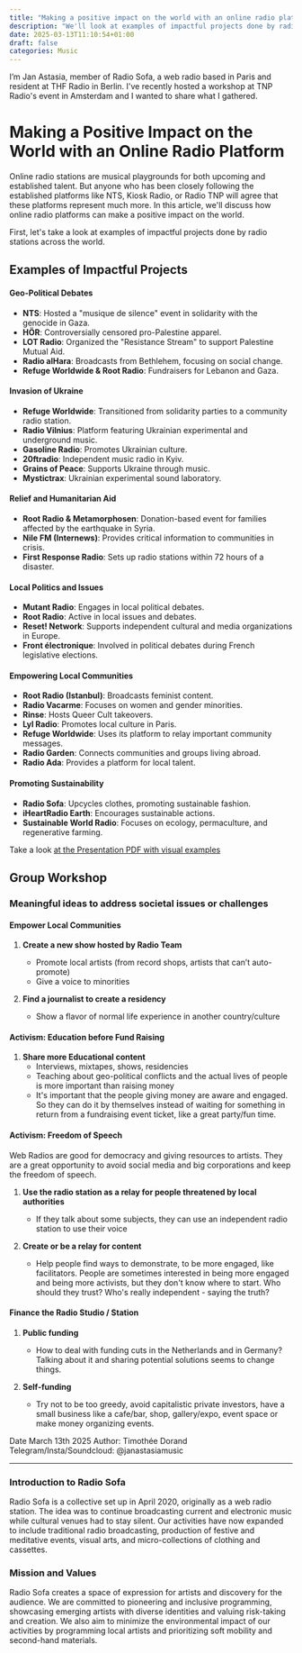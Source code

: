 ```yaml
---
title: "Making a positive impact on the world with an online radio platform."
description: "We'll look at examples of impactful projects done by radio stations across the world."
date: 2025-03-13T11:10:54+01:00
draft: false
categories: Music
---
```


I’m Jan Astasia, member of Radio Sofa, a web radio based in Paris and resident at THF Radio in Berlin. I've recently hosted a workshop at TNP Radio's event in Amsterdam and I wanted to share what I gathered.


# Making a Positive Impact on the World with an Online Radio Platform
Online radio stations are musical playgrounds for both upcoming and established talent. But anyone who has been closely following the established platforms like NTS, Kiosk Radio, or Radio TNP will agree that these platforms represent much more. In this article, we'll discuss how online radio platforms can make a positive impact on the world. 

First, let's take a look at examples of impactful projects done by radio stations across the world.

## Examples of Impactful Projects
#### Geo-Political Debates
- **NTS**: Hosted a "musique de silence" event in solidarity with the genocide in Gaza.
- **HÖR**: Controversially censored pro-Palestine apparel.
- **LOT Radio**: Organized the "Resistance Stream" to support Palestine Mutual Aid.
- **Radio alHara**: Broadcasts from Bethlehem, focusing on social change.
- **Refuge Worldwide & Root Radio**: Fundraisers for Lebanon and Gaza.

#### Invasion of Ukraine
- **Refuge Worldwide**: Transitioned from solidarity parties to a community radio station.
- **Radio Vilnius**: Platform featuring Ukrainian experimental and underground music.
- **Gasoline Radio**: Promotes Ukrainian culture.
- **20ftradio**: Independent music radio in Kyiv.
- **Grains of Peace**: Supports Ukraine through music.
- **Mystictrax**: Ukrainian experimental sound laboratory.

#### Relief and Humanitarian Aid
- **Root Radio & Metamorphosen**: Donation-based event for families affected by the earthquake in Syria.
- **Nile FM (Internews)**: Provides critical information to communities in crisis.
- **First Response Radio**: Sets up radio stations within 72 hours of a disaster.

#### Local Politics and Issues
- **Mutant Radio**: Engages in local political debates.
- **Root Radio**: Active in local issues and debates.
- **Reset! Network**: Supports independent cultural and media organizations in Europe.
- **Front électronique**: Involved in political debates during French legislative elections.

#### Empowering Local Communities
- **Root Radio (Istanbul)**: Broadcasts feminist content.
- **Radio Vacarme**: Focuses on women and gender minorities.
- **Rinse**: Hosts Queer Cult takeovers.
- **Lyl Radio**: Promotes local culture in Paris.
- **Refuge Worldwide**: Uses its platform to relay important community messages.
- **Radio Garden**: Connects communities and groups living abroad.
- **Radio Ada**: Provides a platform for local talent.

#### Promoting Sustainability
- **Radio Sofa**: Upcycles clothes, promoting sustainable fashion.
- **iHeartRadio Earth**: Encourages sustainable actions.
- **Sustainable World Radio**: Focuses on ecology, permaculture, and regenerative farming.

Take a look <a href="https://drive.google.com/file/d/1YcYH0OvgkKQ9O91QU6Mh-ktg6pJ4T9Wf/view?usp=sharing" target="_blank" >at the Presentation PDF with visual examples</a>


## Group Workshop
### Meaningful ideas to address societal issues or challenges

#### Empower Local Communities
1. **Create a new show hosted by Radio Team**
   - Promote local artists (from record shops, artists that can’t auto-promote)
   - Give a voice to minorities

2. **Find a journalist to create a residency**
   - Show a flavor of normal life experience in another country/culture

#### Activism: Education before Fund Raising
1. **Share more Educational content**
   - Interviews, mixtapes, shows, residencies
   - Teaching about geo-political conflicts and the actual lives of people is more important than raising money
   - It's important that the people giving money are aware and engaged. So they can do it by themselves instead of waiting for something in return from a fundraising event ticket, like a great party/fun time.

#### Activism: Freedom of Speech
Web Radios are good for democracy and giving resources to artists. They are a great opportunity to avoid social media and big corporations and keep the freedom of speech.

1. **Use the radio station as a relay for people threatened by local authorities**
   - If they talk about some subjects, they can use an independent radio station to use their voice

2. **Create or be a relay for content**
   - Help people find ways to demonstrate, to be more engaged, like facilitators. People are sometimes interested in being more engaged and being more activists, but they don't know where to start. Who should they trust? Who's really independent - saying the truth?

#### Finance the Radio Studio / Station
1. **Public funding**
   - How to deal with funding cuts in the Netherlands and in Germany? Talking about it and sharing potential solutions seems to change things.

2. **Self-funding**
   - Try not to be too greedy, avoid capitalistic private investors, have a small business like a cafe/bar, shop, gallery/expo, event space or make money organizing events.



Date March 13th 2025
Author: Timothée Dorand
Telegram/Insta/Soundcloud: @janastasiamusic

--- 


### Introduction to Radio Sofa
Radio Sofa is a collective set up in April 2020, originally as a web radio station. The idea was to continue broadcasting current and electronic music while cultural venues had to stay silent. Our activities have now expanded to include traditional radio broadcasting, production of festive and meditative events, visual arts, and micro-collections of clothing and cassettes.

### Mission and Values
Radio Sofa creates a space of expression for artists and discovery for the audience. We are committed to pioneering and inclusive programming, showcasing emerging artists with diverse identities and valuing risk-taking and creation. We also aim to minimize the environmental impact of our activities by programming local artists and prioritizing soft mobility and second-hand materials.